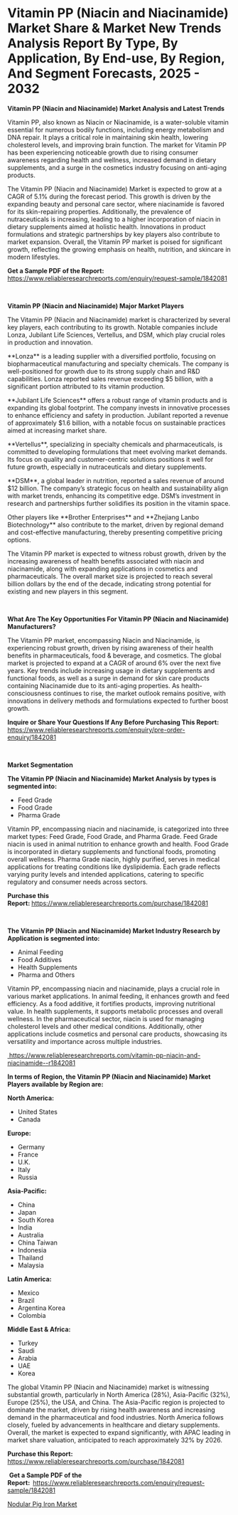 <p><h1>Vitamin PP (Niacin and Niacinamide) Market Share & Market New Trends Analysis Report By Type, By Application, By End-use, By Region, And Segment Forecasts, 2025 - 2032</h1></p><p><strong>Vitamin PP (Niacin and Niacinamide) Market Analysis and Latest Trends</strong></p>
<p><p>Vitamin PP, also known as Niacin or Niacinamide, is a water-soluble vitamin essential for numerous bodily functions, including energy metabolism and DNA repair. It plays a critical role in maintaining skin health, lowering cholesterol levels, and improving brain function. The market for Vitamin PP has been experiencing noticeable growth due to rising consumer awareness regarding health and wellness, increased demand in dietary supplements, and a surge in the cosmetics industry focusing on anti-aging products.</p><p>The Vitamin PP (Niacin and Niacinamide) Market is expected to grow at a CAGR of 5.1% during the forecast period. This growth is driven by the expanding beauty and personal care sector, where niacinamide is favored for its skin-repairing properties. Additionally, the prevalence of nutraceuticals is increasing, leading to a higher incorporation of niacin in dietary supplements aimed at holistic health. Innovations in product formulations and strategic partnerships by key players also contribute to market expansion. Overall, the Vitamin PP market is poised for significant growth, reflecting the growing emphasis on health, nutrition, and skincare in modern lifestyles.</p></p>
<p><strong>Get a Sample PDF of the Report:&nbsp;</strong> <a href="https://www.reliableresearchreports.com/enquiry/request-sample/1842081?utm_campaign=3028&utm_medium=2&utm_source=Github&utm_content=ia&utm_term=26032025&utm_id=vitamin-pp-niacin-and-niacinamide">https://www.reliableresearchreports.com/enquiry/request-sample/1842081</a></p>
<p>&nbsp;</p>
<p><strong>Vitamin PP (Niacin and Niacinamide) Major Market Players</strong></p>
<p><p>The Vitamin PP (Niacin and Niacinamide) market is characterized by several key players, each contributing to its growth. Notable companies include Lonza, Jubilant Life Sciences, Vertellus, and DSM, which play crucial roles in production and innovation.</p><p>**Lonza** is a leading supplier with a diversified portfolio, focusing on biopharmaceutical manufacturing and specialty chemicals. The company is well-positioned for growth due to its strong supply chain and R&D capabilities. Lonza reported sales revenue exceeding $5 billion, with a significant portion attributed to its vitamin production.</p><p>**Jubilant Life Sciences** offers a robust range of vitamin products and is expanding its global footprint. The company invests in innovative processes to enhance efficiency and safety in production. Jubilant reported a revenue of approximately $1.6 billion, with a notable focus on sustainable practices aimed at increasing market share.</p><p>**Vertellus**, specializing in specialty chemicals and pharmaceuticals, is committed to developing formulations that meet evolving market demands. Its focus on quality and customer-centric solutions positions it well for future growth, especially in nutraceuticals and dietary supplements.</p><p>**DSM**, a global leader in nutrition, reported a sales revenue of around $12 billion. The company’s strategic focus on health and sustainability align with market trends, enhancing its competitive edge. DSM’s investment in research and partnerships further solidifies its position in the vitamin space.</p><p>Other players like **Brother Enterprises** and **Zhejiang Lanbo Biotechnology** also contribute to the market, driven by regional demand and cost-effective manufacturing, thereby presenting competitive pricing options.</p><p>The Vitamin PP market is expected to witness robust growth, driven by the increasing awareness of health benefits associated with niacin and niacinamide, along with expanding applications in cosmetics and pharmaceuticals. The overall market size is projected to reach several billion dollars by the end of the decade, indicating strong potential for existing and new players in this segment.</p></p>
<p>&nbsp;</p>
<p><strong>What Are The Key Opportunities For Vitamin PP (Niacin and Niacinamide) Manufacturers?</strong></p>
<p><p>The Vitamin PP market, encompassing Niacin and Niacinamide, is experiencing robust growth, driven by rising awareness of their health benefits in pharmaceuticals, food & beverage, and cosmetics. The global market is projected to expand at a CAGR of around 6% over the next five years. Key trends include increasing usage in dietary supplements and functional foods, as well as a surge in demand for skin care products containing Niacinamide due to its anti-aging properties. As health-consciousness continues to rise, the market outlook remains positive, with innovations in delivery methods and formulations expected to further boost growth.</p></p>
<p><strong>Inquire or Share Your Questions If Any Before Purchasing This Report:</strong> <a href="https://www.reliableresearchreports.com/enquiry/pre-order-enquiry/1842081?utm_campaign=3028&utm_medium=2&utm_source=Github&utm_content=ia&utm_term=26032025&utm_id=vitamin-pp-niacin-and-niacinamide">https://www.reliableresearchreports.com/enquiry/pre-order-enquiry/1842081</a></p>
<p>&nbsp;</p>
<p><strong>Market Segmentation</strong></p>
<p><strong>The Vitamin PP (Niacin and Niacinamide) Market Analysis by types is segmented into:</strong></p>
<p><ul><li>Feed Grade</li><li>Food Grade</li><li>Pharma Grade</li></ul></p>
<p><p>Vitamin PP, encompassing niacin and niacinamide, is categorized into three market types: Feed Grade, Food Grade, and Pharma Grade. Feed Grade niacin is used in animal nutrition to enhance growth and health. Food Grade is incorporated in dietary supplements and functional foods, promoting overall wellness. Pharma Grade niacin, highly purified, serves in medical applications for treating conditions like dyslipidemia. Each grade reflects varying purity levels and intended applications, catering to specific regulatory and consumer needs across sectors.</p></p>
<p><strong>Purchase this Report:&nbsp;</strong><a href="https://www.reliableresearchreports.com/purchase/1842081?utm_campaign=3028&utm_medium=2&utm_source=Github&utm_content=ia&utm_term=26032025&utm_id=vitamin-pp-niacin-and-niacinamide">https://www.reliableresearchreports.com/purchase/1842081</a></p>
<p>&nbsp;</p>
<p><strong>The Vitamin PP (Niacin and Niacinamide) Market Industry Research by Application is segmented into:</strong></p>
<p><ul><li>Animal Feeding</li><li>Food Additives</li><li>Health Supplements</li><li>Pharma and Others</li></ul></p>
<p><p>Vitamin PP, encompassing niacin and niacinamide, plays a crucial role in various market applications. In animal feeding, it enhances growth and feed efficiency. As a food additive, it fortifies products, improving nutritional value. In health supplements, it supports metabolic processes and overall wellness. In the pharmaceutical sector, niacin is used for managing cholesterol levels and other medical conditions. Additionally, other applications include cosmetics and personal care products, showcasing its versatility and importance across multiple industries.</p></p>
<p><a href="https://www.reliableresearchreports.com/vitamin-pp-niacin-and-niacinamide--r1842081?utm_campaign=3028&utm_medium=2&utm_source=Github&utm_content=ia&utm_term=26032025&utm_id=vitamin-pp-niacin-and-niacinamide">&nbsp;https://www.reliableresearchreports.com/vitamin-pp-niacin-and-niacinamide--r1842081</a></p>
<p><strong>In terms of Region, the Vitamin PP (Niacin and Niacinamide) Market Players available by Region are:</strong></p>
<p>
    <p> <strong> North America: </strong>
        <ul>
            <li>United States</li>
            <li>Canada</li>
        </ul>
        </p> 
    <p> <strong> Europe: </strong>
        <ul>
            <li>Germany</li>
            <li>France</li>
            <li>U.K.</li>
            <li>Italy</li>
            <li>Russia</li>
        </ul>
        </p> 
    <p> <strong> Asia-Pacific: </strong>
        <ul>
            <li>China</li>
            <li>Japan</li>
            <li>South Korea</li>
            <li>India</li>
            <li>Australia</li>
            <li>China Taiwan</li>
            <li>Indonesia</li>
            <li>Thailand</li>
            <li>Malaysia</li>
        </ul>
        </p> 
    <p> <strong> Latin America: </strong>
        <ul>
            <li>Mexico</li>
            <li>Brazil</li>
            <li>Argentina Korea</li>
            <li>Colombia</li>
        </ul>
        </p> 
    <p> <strong> Middle East & Africa: </strong>
        <ul>
            <li>Turkey</li>
            <li>Saudi</li>
            <li>Arabia</li>
            <li>UAE</li>
            <li>Korea</li>
        </ul>
    </p>
    </p>
<p><p>The global Vitamin PP (Niacin and Niacinamide) market is witnessing substantial growth, particularly in North America (28%), Asia-Pacific (32%), Europe (25%), the USA, and China. The Asia-Pacific region is projected to dominate the market, driven by rising health awareness and increasing demand in the pharmaceutical and food industries. North America follows closely, fueled by advancements in healthcare and dietary supplements. Overall, the market is expected to expand significantly, with APAC leading in market share valuation, anticipated to reach approximately 32% by 2026.</p></p>
<p><strong>Purchase this Report: </strong><a href="https://www.reliableresearchreports.com/purchase/1842081?utm_campaign=3028&utm_medium=2&utm_source=Github&utm_content=ia&utm_term=26032025&utm_id=vitamin-pp-niacin-and-niacinamide">https://www.reliableresearchreports.com/purchase/1842081</a></p>
<p>&nbsp;<strong>Get a Sample PDF of the Report:&nbsp;&nbsp;</strong><a href="https://www.reliableresearchreports.com/enquiry/request-sample/1842081?utm_campaign=3028&utm_medium=2&utm_source=Github&utm_content=ia&utm_term=26032025&utm_id=vitamin-pp-niacin-and-niacinamide">https://www.reliableresearchreports.com/enquiry/request-sample/1842081</a></p>
<p><strong></strong></p>
<p><p><a href="https://github.com/deyniphytic/Market-Research-Report-List-1/blob/main/nodular-pig-iron-market.md?utm_campaign=3028&utm_medium=2&utm_source=Github&utm_content=ia&utm_term=26032025&utm_id=vitamin-pp-niacin-and-niacinamide">Nodular Pig Iron Market</a></p></p>